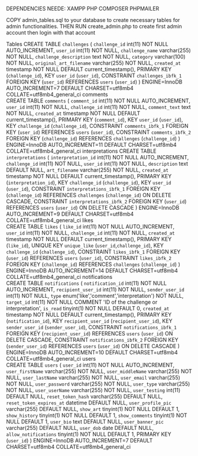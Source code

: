 DEPENDENCIES NEEDE:
XAMPP
PHP
COMPOSER
PHPMAILER

COPY admin_tables.sql to your database to create necessary tables for admin functionalities.
THEN RUN create_admin.php to create first admin account then login with that account

Tables
CREATE TABLE `challenges` (
 `challenge_id` int(11) NOT NULL AUTO_INCREMENT,
 `user_id` int(11) NOT NULL,
 `challenge_name` varchar(255) NOT NULL,
 `challenge_description` text NOT NULL,
 `category` varchar(100) NOT NULL,
 `original_art_filename` varchar(255) NOT NULL,
 `created_at` timestamp NOT NULL DEFAULT current_timestamp(),
 PRIMARY KEY (`challenge_id`),
 KEY `user_id` (`user_id`),
 CONSTRAINT `challenges_ibfk_1` FOREIGN KEY (`user_id`) REFERENCES `users` (`user_id`)
) ENGINE=InnoDB AUTO_INCREMENT=7 DEFAULT CHARSET=utf8mb4 COLLATE=utf8mb4_general_ci
comments	
CREATE TABLE `comments` (
 `comment_id` int(11) NOT NULL AUTO_INCREMENT,
 `user_id` int(11) NOT NULL,
 `challenge_id` int(11) NOT NULL,
 `comment_text` text NOT NULL,
 `created_at` timestamp NOT NULL DEFAULT current_timestamp(),
 PRIMARY KEY (`comment_id`),
 KEY `user_id` (`user_id`),
 KEY `challenge_id` (`challenge_id`),
 CONSTRAINT `comments_ibfk_1` FOREIGN KEY (`user_id`) REFERENCES `users` (`user_id`),
 CONSTRAINT `comments_ibfk_2` FOREIGN KEY (`challenge_id`) REFERENCES `challenges` (`challenge_id`)
) ENGINE=InnoDB AUTO_INCREMENT=11 DEFAULT CHARSET=utf8mb4 COLLATE=utf8mb4_general_ci
interpretations	
CREATE TABLE `interpretations` (
 `interpretation_id` int(11) NOT NULL AUTO_INCREMENT,
 `challenge_id` int(11) NOT NULL,
 `user_id` int(11) NOT NULL,
 `description` text DEFAULT NULL,
 `art_filename` varchar(255) NOT NULL,
 `created_at` timestamp NOT NULL DEFAULT current_timestamp(),
 PRIMARY KEY (`interpretation_id`),
 KEY `challenge_id` (`challenge_id`),
 KEY `user_id` (`user_id`),
 CONSTRAINT `interpretations_ibfk_1` FOREIGN KEY (`challenge_id`) REFERENCES `challenges` (`challenge_id`) ON DELETE CASCADE,
 CONSTRAINT `interpretations_ibfk_2` FOREIGN KEY (`user_id`) REFERENCES `users` (`user_id`) ON DELETE CASCADE
) ENGINE=InnoDB AUTO_INCREMENT=9 DEFAULT CHARSET=utf8mb4 COLLATE=utf8mb4_general_ci
likes	
CREATE TABLE `likes` (
 `like_id` int(11) NOT NULL AUTO_INCREMENT,
 `user_id` int(11) NOT NULL,
 `challenge_id` int(11) NOT NULL,
 `created_at` timestamp NOT NULL DEFAULT current_timestamp(),
 PRIMARY KEY (`like_id`),
 UNIQUE KEY `unique_like` (`user_id`,`challenge_id`),
 KEY `challenge_id` (`challenge_id`),
 CONSTRAINT `likes_ibfk_1` FOREIGN KEY (`user_id`) REFERENCES `users` (`user_id`),
 CONSTRAINT `likes_ibfk_2` FOREIGN KEY (`challenge_id`) REFERENCES `challenges` (`challenge_id`)
) ENGINE=InnoDB AUTO_INCREMENT=14 DEFAULT CHARSET=utf8mb4 COLLATE=utf8mb4_general_ci
notifications	
CREATE TABLE `notifications` (
 `notification_id` int(11) NOT NULL AUTO_INCREMENT,
 `recipient_user_id` int(11) NOT NULL,
 `sender_user_id` int(11) NOT NULL,
 `type` enum('like','comment','interpretation') NOT NULL,
 `target_id` int(11) NOT NULL COMMENT 'ID of the challenge or interpretation',
 `is_read` tinyint(1) NOT NULL DEFAULT 0,
 `created_at` timestamp NOT NULL DEFAULT current_timestamp(),
 PRIMARY KEY (`notification_id`),
 KEY `recipient_user_id` (`recipient_user_id`),
 KEY `sender_user_id` (`sender_user_id`),
 CONSTRAINT `notifications_ibfk_1` FOREIGN KEY (`recipient_user_id`) REFERENCES `users` (`user_id`) ON DELETE CASCADE,
 CONSTRAINT `notifications_ibfk_2` FOREIGN KEY (`sender_user_id`) REFERENCES `users` (`user_id`) ON DELETE CASCADE
) ENGINE=InnoDB AUTO_INCREMENT=10 DEFAULT CHARSET=utf8mb4 COLLATE=utf8mb4_general_ci
users	
CREATE TABLE `users` (
 `user_id` int(11) NOT NULL AUTO_INCREMENT,
 `user_firstName` varchar(255) NOT NULL,
 `user_middleName` varchar(255) NOT NULL,
 `user_lastName` varchar(255) NOT NULL,
 `user_email` varchar(255) NOT NULL,
 `user_password` varchar(255) NOT NULL,
 `user_type` varchar(255) NOT NULL,
 `user_userName` varchar(255) NOT NULL,
 `user_testing` int(11) DEFAULT NULL,
 `reset_token_hash` varchar(255) DEFAULT NULL,
 `reset_token_expires_at` datetime DEFAULT NULL,
 `user_profile_pic` varchar(255) DEFAULT NULL,
 `show_art` tinyint(1) NOT NULL DEFAULT 1,
 `show_history` tinyint(1) NOT NULL DEFAULT 1,
 `show_comments` tinyint(1) NOT NULL DEFAULT 1,
 `user_bio` text DEFAULT NULL,
 `user_banner_pic` varchar(255) DEFAULT NULL,
 `user_dob` date DEFAULT NULL,
 `allow_notifications` tinyint(1) NOT NULL DEFAULT 1,
 PRIMARY KEY (`user_id`)
) ENGINE=InnoDB AUTO_INCREMENT=7 DEFAULT CHARSET=utf8mb4 COLLATE=utf8mb4_general_ci